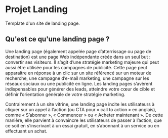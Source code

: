 # Projet Landing
Template d'un site de landing page.

## Qu'est ce qu'une landing page ?
Une landing page (également appelée page d’atterrissage ou page de destination) est une page Web indépendante créée dans un seul but : convertir ses visiteurs. Il s’agit d’une stratégie marketing majeure qui peut aussi être utilisée pour les campagnes de publicité. Cette page peut apparaître en réponse à un clic sur un site référencé sur un moteur de recherche, une campagne d’e-mail marketing, une campagne sur les réseaux sociaux ou une publicité en ligne. Les landing pages s’avèrent indispensables pour générer des leads, atteindre votre cœur de cible et définir l’orientation générale de votre stratégie marketing.

Contrairement à un site vitrine, une landing page incite les utilisateurs à cliquer sur un appel à l’action (ou CTA pour « call to action » en anglais), comme « S’abonner », « Commencer » ou « Acheter maintenant ». De cette manière, elle parvient à convaincre les utilisateurs de passer à l’action, que ce soit en s’inscrivant à un essai gratuit, en s’abonnant à un service ou en effectuant un achat.


